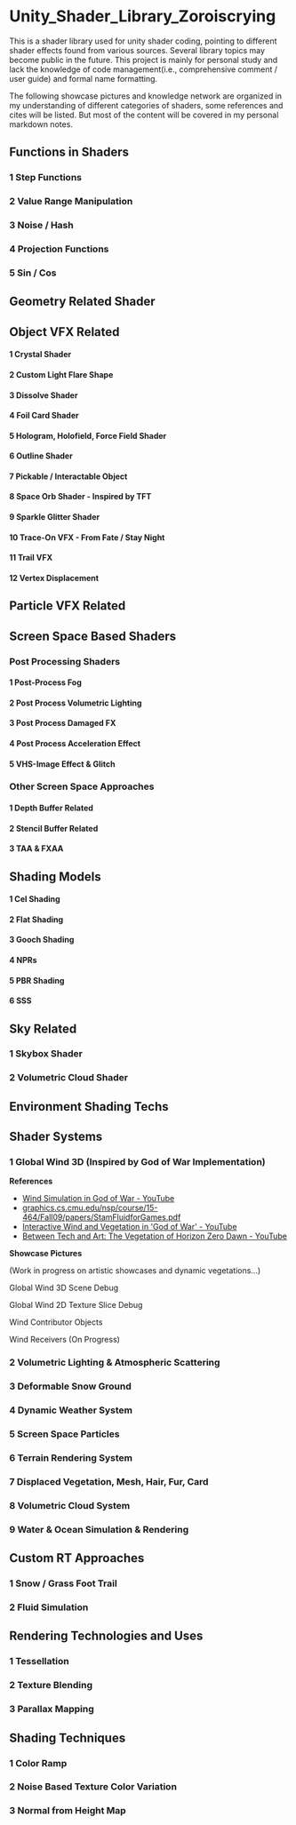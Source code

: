 # Unity_Shader_Library_Zoroiscrying
This is a shader library used for unity shader coding, pointing to different shader effects found from various sources. Several library topics may become public in the future. This project is mainly for personal study and lack the knowledge of code management(i.e., comprehensive comment / user guide) and formal name formatting.

The following showcase pictures and knowledge network are organized in my understanding of different categories of shaders, some references and cites will be listed. But most of the content will be covered in my personal markdown notes.

## Functions in Shaders

### 1 Step Functions

### 2 Value Range Manipulation

### 3 Noise / Hash

### 4 Projection Functions

### 5 Sin / Cos

## Geometry Related Shader

## Object VFX Related

#### 1 Crystal Shader

#### 2 Custom Light Flare Shape

#### 3 Dissolve Shader

#### 4 Foil Card Shader

#### 5 Hologram, Holofield, Force Field Shader

#### 6 Outline Shader

#### 7 Pickable / Interactable Object

#### 8 Space Orb Shader - Inspired by TFT

#### 9 Sparkle Glitter Shader

#### 10 Trace-On VFX - From Fate / Stay Night

#### 11 Trail VFX

#### 12 Vertex Displacement

## Particle VFX Related

## Screen Space Based Shaders

### Post Processing Shaders

#### 1 Post-Process Fog

#### 2 Post Process Volumetric Lighting

#### 3 Post Process Damaged FX

#### 4 Post Process Acceleration Effect

#### 5 VHS-Image Effect & Glitch

### Other Screen Space Approaches

#### 1 Depth Buffer Related

#### 2 Stencil Buffer Related

#### 3 TAA & FXAA

## Shading Models

#### 1 Cel Shading

#### 2 Flat Shading

#### 3 Gooch Shading

#### 4 NPRs

#### 5 PBR Shading

#### 6 SSS

## Sky Related

### 1 Skybox Shader

### 2 Volumetric Cloud Shader

## Environment Shading Techs

## Shader Systems

### 1 Global Wind 3D (Inspired by God of War Implementation)

**References**

- [Wind Simulation in God of War - YouTube](https://www.youtube.com/watch?v=dDgyBKkSf7A&t=1460s)
- [graphics.cs.cmu.edu/nsp/course/15-464/Fall09/papers/StamFluidforGames.pdf](http://graphics.cs.cmu.edu/nsp/course/15-464/Fall09/papers/StamFluidforGames.pdf)
- [Interactive Wind and Vegetation in 'God of War' - YouTube](https://www.youtube.com/watch?v=MKX45_riWQA)
- [Between Tech and Art: The Vegetation of Horizon Zero Dawn - YouTube](https://www.youtube.com/watch?v=wavnKZNSYqU)

**Showcase Pictures**

(Work in progress on artistic showcases and dynamic vegetations...)

Global Wind 3D Scene Debug



Global Wind 2D Texture Slice Debug



Wind Contributor Objects



Wind Receivers (On Progress)



### 2 Volumetric Lighting & Atmospheric Scattering

### 3 Deformable Snow Ground

### 4 Dynamic Weather System

### 5 Screen Space Particles

### 6 Terrain Rendering System

### 7 Displaced Vegetation, Mesh, Hair, Fur, Card

### 8 Volumetric Cloud System

### 9 Water & Ocean Simulation & Rendering

## Custom RT Approaches

### 1 Snow / Grass Foot Trail

### 2 Fluid Simulation

## Rendering Technologies and Uses

### 1 Tessellation

### 2 Texture Blending

### 3 Parallax Mapping

## Shading Techniques

### 1 Color Ramp

### 2 Noise Based Texture Color Variation

### 3 Normal from Height Map



